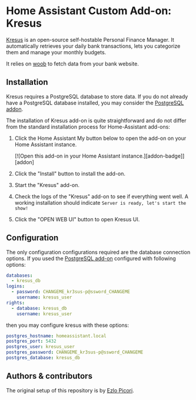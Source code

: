# Home Assistant Custom Add-on: Kresus

[Kresus](https://kresus.org/) is an open-source self-hostable Personal Finance Manager.
It automatically retrieves your daily bank transactions, lets you categorize them and manage your monthly budgets.

It relies on [woob](https://gitlab.com/woob/woob) to fetch data from your bank website.

## Installation

Kresus requires a PostgreSQL database to store data.
If you do not already have a PostgreSQL database installed, you may consider the [PostgreSQL addon](https://github.com/ezlo-picori/hassio-addons/tree/main/postgres).

The installation of Kresus add-on is quite straightforward and do not differ from the standard installation process for Home-Assistant add-ons:

1. Click the Home Assistant My button below to open the add-on on your Home
   Assistant instance.

   [![Open this add-on in your Home Assistant instance.][addon-badge]][addon]

1. Click the "Install" button to install the add-on.
1. Start the "Kresus" add-on.
1. Check the logs of the "Kresus" add-on to see if everything
   went well. A working installation should indicate `Server is ready, let's start the show!`
1. Click the "OPEN WEB UI" button to open Kresus UI.

## Configuration

The only configuration configurations required are the database connection options.
If you used the [PostgreSQL add-on](https://github.com/ezlo-picori/hassio-addons/tree/main/postgres) configured with following options:

```yaml
databases:
  - kresus_db
logins:
  - password: CHANGEME_kr3sus-p@ssword_CHANGEME
    username: kresus_user
rights:
  - database: kresus_db
    username: kresus_user
```

then you may configure kresus with these options:

```yaml
postgres_hostname: homeassistant.local
postgres_port: 5432
postgres_user: kresus_user
postgres_password: CHANGEME_kr3sus-p@ssword_CHANGEME
postgres_database: kresus_db
```

## Authors & contributors

The original setup of this repository is by [Ezlo Picori](https://github.com/ezlo-picori).
